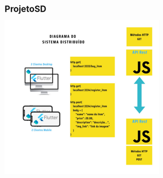 # ProjetoSD

![Projeto Sistemas Distribuidos](https://github.com/aniziob/ProjetoSD/blob/main/SD.jpg)
